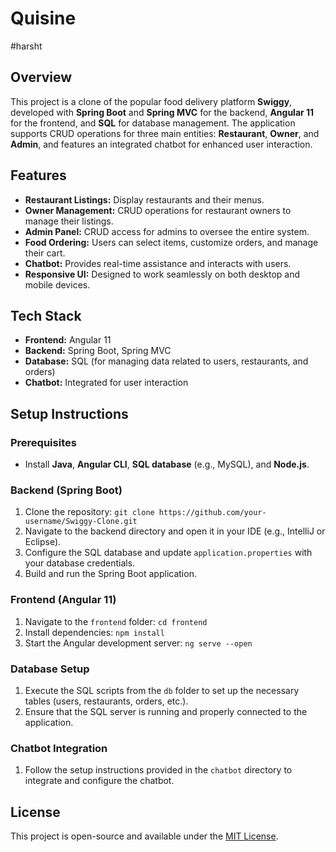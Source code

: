 # Quisine
#harsht
## Overview
This project is a clone of the popular food delivery platform **Swiggy**, developed with **Spring Boot** and **Spring MVC** for the backend, **Angular 11** for the frontend, and **SQL** for database management. The application supports CRUD operations for three main entities: **Restaurant**, **Owner**, and **Admin**, and features an integrated chatbot for enhanced user interaction.

## Features
- **Restaurant Listings:** Display restaurants and their menus.
- **Owner Management:** CRUD operations for restaurant owners to manage their listings.
- **Admin Panel:** CRUD access for admins to oversee the entire system.
- **Food Ordering:** Users can select items, customize orders, and manage their cart.
- **Chatbot:** Provides real-time assistance and interacts with users.
- **Responsive UI:** Designed to work seamlessly on both desktop and mobile devices.

## Tech Stack
- **Frontend:** Angular 11
- **Backend:** Spring Boot, Spring MVC
- **Database:** SQL (for managing data related to users, restaurants, and orders)
- **Chatbot:** Integrated for user interaction

## Setup Instructions
### Prerequisites
- Install **Java**, **Angular CLI**, **SQL database** (e.g., MySQL), and **Node.js**.

### Backend (Spring Boot)
1. Clone the repository: `git clone https://github.com/your-username/Swiggy-Clone.git`
2. Navigate to the backend directory and open it in your IDE (e.g., IntelliJ or Eclipse).
3. Configure the SQL database and update `application.properties` with your database credentials.
4. Build and run the Spring Boot application.

### Frontend (Angular 11)
1. Navigate to the `frontend` folder: `cd frontend`
2. Install dependencies: `npm install`
3. Start the Angular development server: `ng serve --open`

### Database Setup
1. Execute the SQL scripts from the `db` folder to set up the necessary tables (users, restaurants, orders, etc.).
2. Ensure that the SQL server is running and properly connected to the application.

### Chatbot Integration
1. Follow the setup instructions provided in the `chatbot` directory to integrate and configure the chatbot.

## License
This project is open-source and available under the [MIT License](LICENSE).
